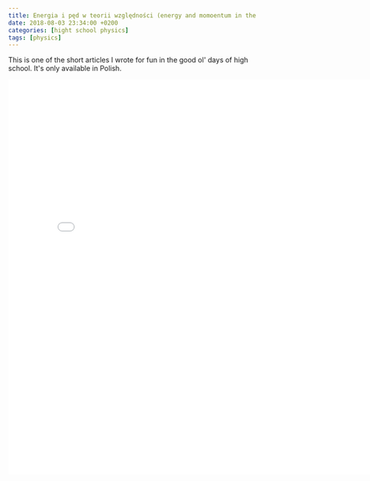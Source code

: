 ```yaml
---
title: Energia i pęd w teorii względności (energy and momoentum in the theory of relativity)
date: 2018-08-03 23:34:00 +0200
categories: [hight school physics]
tags: [physics]
---
```

This is one of the short articles I wrote for fun in the good ol' days of high school.
It's only available in Polish.
<iframe src="../../assets/pdfs/energia-i-ped-w-teorii-wzglednosci.pdf" style="width:800px; height:800px;" frameborder="0"></iframe>
